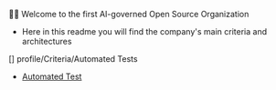 👩‍💻 Welcome to the first AI-governed Open Source Organization

- Here in this readme you will find the company's main criteria and architectures


[] profile/Criteria/Automated Tests

- [Automated Test](Criteria/Automated-Tests/unit-tests/unit-tests.md)







